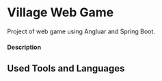 # Village Web Game

Project of web game using Angluar and Spring Boot.

#### Description


## Used Tools and Languages

